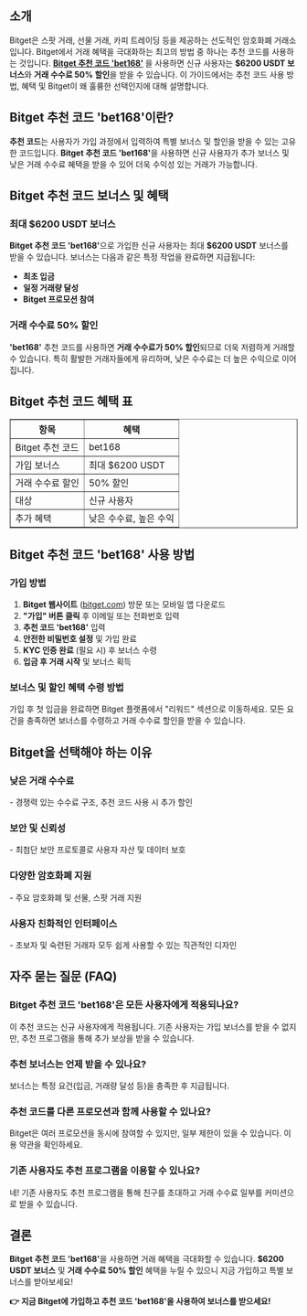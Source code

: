 <h2><strong>소개</strong></h2>
<p>Bitget은 스팟 거래, 선물 거래, 카피 트레이딩 등을 제공하는 선도적인 암호화폐 거래소입니다. Bitget에서 거래 혜택을 극대화하는 최고의 방법 중 하나는 추천 코드를 사용하는 것입니다. <strong><a href="https://partner.bitget.com/bg/LP3S5U" target="_blank" rel="noopener noreferrer">Bitget 추천 코드 'bet168'</a>
</strong>을 사용하면 신규 사용자는 <strong>$6200 USDT 보너스</strong>와 <strong>거래 수수료 50% 할인</strong>을 받을 수 있습니다. 이 가이드에서는 추천 코드 사용 방법, 혜택 및 Bitget이 왜 훌륭한 선택인지에 대해 설명합니다.</p>

<h2><strong>Bitget 추천 코드 'bet168'이란?</strong></h2>
<p><strong>추천 코드</strong>는 사용자가 가입 과정에서 입력하여 특별 보너스 및 할인을 받을 수 있는 고유한 코드입니다. <strong>Bitget 추천 코드 'bet168'</strong>을 사용하면 신규 사용자가 추가 보너스 및 낮은 거래 수수료 혜택을 받을 수 있어 더욱 수익성 있는 거래가 가능합니다.</p>

<h2><strong>Bitget 추천 코드 보너스 및 혜택</strong></h2>
<h3><strong>최대 $6200 USDT 보너스</strong></h3>
<p><strong>Bitget 추천 코드 'bet168'</strong>으로 가입한 신규 사용자는 최대 <strong>$6200 USDT</strong> 보너스를 받을 수 있습니다. 보너스는 다음과 같은 특정 작업을 완료하면 지급됩니다:</p>
<ul>
    <li><strong>최초 입금</strong></li>
    <li><strong>일정 거래량 달성</strong></li>
    <li><strong>Bitget 프로모션 참여</strong></li>
</ul>

<h3><strong>거래 수수료 50% 할인</strong></h3>
<p><strong>'bet168'</strong> 추천 코드를 사용하면 <strong>거래 수수료가 50% 할인</strong>되므로 더욱 저렴하게 거래할 수 있습니다. 특히 활발한 거래자들에게 유리하며, 낮은 수수료는 더 높은 수익으로 이어집니다.</p>

<h2><strong>Bitget 추천 코드 혜택 표</strong></h2>
<table border="1">
    <tr>
        <th>항목</th>
        <th>혜택</th>
    </tr>
    <tr>
        <td>Bitget 추천 코드</td>
        <td>bet168</td>
    </tr>
    <tr>
        <td>가입 보너스</td>
        <td>최대 $6200 USDT</td>
    </tr>
    <tr>
        <td>거래 수수료 할인</td>
        <td>50% 할인</td>
    </tr>
    <tr>
        <td>대상</td>
        <td>신규 사용자</td>
    </tr>
    <tr>
        <td>추가 혜택</td>
        <td>낮은 수수료, 높은 수익</td>
    </tr>
</table>

<h2><strong>Bitget 추천 코드 'bet168' 사용 방법</strong></h2>
<h3><strong>가입 방법</strong></h3>
<ol>
    <li><strong>Bitget 웹사이트</strong> (<a href="https://www.bitget.com">bitget.com</a>) 방문 또는 모바일 앱 다운로드</li>
    <li><strong>"가입" 버튼 클릭</strong> 후 이메일 또는 전화번호 입력</li>
    <li><strong>추천 코드 'bet168'</strong> 입력</li>
    <li><strong>안전한 비밀번호 설정</strong> 및 가입 완료</li>
    <li><strong>KYC 인증 완료</strong> (필요 시) 후 보너스 수령</li>
    <li><strong>입금 후 거래 시작</strong> 및 보너스 획득</li>
</ol>

<h3><strong>보너스 및 할인 혜택 수령 방법</strong></h3>
<p>가입 후 첫 입금을 완료하면 Bitget 플랫폼에서 "리워드" 섹션으로 이동하세요. 모든 요건을 충족하면 보너스를 수령하고 거래 수수료 할인을 받을 수 있습니다.</p>

<h2><strong>Bitget을 선택해야 하는 이유</strong></h2>
<h3><strong>낮은 거래 수수료</strong></h3>
<p>- 경쟁력 있는 수수료 구조, 추천 코드 사용 시 추가 할인</p>
<h3><strong>보안 및 신뢰성</strong></h3>
<p>- 최첨단 보안 프로토콜로 사용자 자산 및 데이터 보호</p>
<h3><strong>다양한 암호화폐 지원</strong></h3>
<p>- 주요 암호화폐 및 선물, 스팟 거래 지원</p>
<h3><strong>사용자 친화적인 인터페이스</strong></h3>
<p>- 초보자 및 숙련된 거래자 모두 쉽게 사용할 수 있는 직관적인 디자인</p>

<h2><strong>자주 묻는 질문 (FAQ)</strong></h2>
<h3><strong>Bitget 추천 코드 'bet168'은 모든 사용자에게 적용되나요?</strong></h3>
<p>이 추천 코드는 신규 사용자에게 적용됩니다. 기존 사용자는 가입 보너스를 받을 수 없지만, 추천 프로그램을 통해 추가 보상을 받을 수 있습니다.</p>

<h3><strong>추천 보너스는 언제 받을 수 있나요?</strong></h3>
<p>보너스는 특정 요건(입금, 거래량 달성 등)을 충족한 후 지급됩니다.</p>

<h3><strong>추천 코드를 다른 프로모션과 함께 사용할 수 있나요?</strong></h3>
<p>Bitget은 여러 프로모션을 동시에 참여할 수 있지만, 일부 제한이 있을 수 있습니다. 이용 약관을 확인하세요.</p>

<h3><strong>기존 사용자도 추천 프로그램을 이용할 수 있나요?</strong></h3>
<p>네! 기존 사용자도 추천 프로그램을 통해 친구를 초대하고 거래 수수료 일부를 커미션으로 받을 수 있습니다.</p>

<h2><strong>결론</strong></h2>
<p><strong>Bitget 추천 코드 'bet168'</strong>을 사용하면 거래 혜택을 극대화할 수 있습니다. <strong>$6200 USDT 보너스</strong> 및 <strong>거래 수수료 50% 할인</strong> 혜택을 누릴 수 있으니 지금 가입하고 특별 보너스를 받아보세요!</p>

<p><strong>👉 지금 Bitget에 가입하고 추천 코드 'bet168'을 사용하여 보너스를 받으세요!</strong></p>
